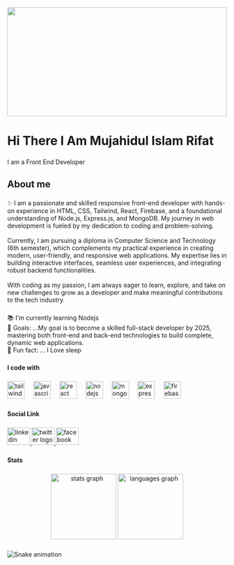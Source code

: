 <div align="center">
  <img height="250" width="100%" src="https://i.ibb.co.com/rKwsLxhZ/Black-and-White-Gradient-Personal-Linked-In-Banner.png"  />
</div>

###

<h1 align="left">Hi There I Am Mujahidul Islam Rifat</h1>

###

<p align="left">I am a Front End Developer</p>

###

<h2 align="left">About me</h2>

###

<p align="left">✨ I am a passionate and skilled responsive front-end developer with hands-on experience in HTML, CSS, Tailwind, React, Firebase, and a foundational understanding of Node.js, Express.js, and MongoDB. My journey in web development is fueled by my dedication to coding and problem-solving.<br><br>Currently, I am pursuing a diploma in Computer Science and Technology (6th semester), which complements my practical experience in creating modern, user-friendly, and responsive web applications. My expertise lies in building interactive interfaces, seamless user experiences, and integrating robust backend functionalities.<br><br>With coding as my passion, I am always eager to learn, explore, and take on new challenges to grow as a developer and make meaningful contributions to the tech industry.</p>

###

###

<p align="left">📚 I'm currently learning Nodejs<br>🎯 Goals: ...My goal is to become a skilled full-stack developer by 2025, mastering both front-end and back-end technologies to build complete, dynamic web applications.<br>🎲 Fun fact: ... I Love sleep</p>

###

<h4 align="left">I code with</h4>

###

<div align="left">
  <img src="https://cdn.jsdelivr.net/gh/devicons/devicon/icons/tailwindcss/tailwindcss-original-wordmark.svg" height="40" alt="tailwindcss logo"  />
  <img width="12" />
  <img src="https://cdn.jsdelivr.net/gh/devicons/devicon/icons/javascript/javascript-original.svg" height="40" alt="javascript logo"  />
  <img width="12" />
  <img src="https://cdn.jsdelivr.net/gh/devicons/devicon/icons/react/react-original.svg" height="40" alt="react logo"  />
  <img width="12" />
  <img src="https://cdn.jsdelivr.net/gh/devicons/devicon/icons/nodejs/nodejs-original.svg" height="40" alt="nodejs logo"  />
  <img width="12" />
  <img src="https://cdn.jsdelivr.net/gh/devicons/devicon/icons/mongodb/mongodb-original.svg" height="40" alt="mongodb logo"  />
  <img width="12" />
  <img src="https://cdn.jsdelivr.net/gh/devicons/devicon/icons/express/express-original.svg" height="40" alt="express logo"  />
  <img width="12" />
  <img src="https://cdn.jsdelivr.net/gh/devicons/devicon/icons/firebase/firebase-plain.svg" height="40" alt="firebase logo"  />
</div>

###

<h4 align="left">Social Link</h4>

###

<div align="left">
  <a href="https://www.linkedin.com/in/mujahidul-islam-rifat-b9ab8729b/" target="_blank">
    <img src="https://raw.githubusercontent.com/maurodesouza/profile-readme-generator/master/src/assets/icons/social/linkedin/default.svg" width="52" height="40" alt="linkedin logo"  />
  </a>
  <a href="https://x.com/Mujahidul_Rifat?t=rXbwh-6ymqOVdutZk2nD6w&s=09" target="_blank">
    <img src="https://raw.githubusercontent.com/maurodesouza/profile-readme-generator/master/src/assets/icons/social/twitter/default.svg" width="52" height="40" alt="twitter logo"  />
  </a>
  <a href="https://www.facebook.com/mujahidul.islam.rifat.223977" target="_blank">
    <img src="https://raw.githubusercontent.com/maurodesouza/profile-readme-generator/master/src/assets/icons/social/facebook/default.svg" width="52" height="40" alt="facebook logo"  />
  </a>
</div>

###

<h4 align="left">Stats</h4>

###

<div align="center">
  <img src="https://github-readme-stats.vercel.app/api?username=MujahidulIslam4541&hide_title=false&hide_rank=false&show_icons=true&include_all_commits=true&count_private=true&disable_animations=false&theme=dracula&locale=en&hide_border=false&order=1" height="150" alt="stats graph"  />
  <img src="https://github-readme-stats.vercel.app/api/top-langs?username=MujahidulIslam4541&locale=en&hide_title=false&layout=compact&card_width=320&langs_count=5&theme=dracula&hide_border=false&order=2" height="150" alt="languages graph"  />
</div>

###

<img src="https://raw.githubusercontent.com/MujahidulIslam4541/MujahidulIslam4541/output/snake.svg" alt="Snake animation" />

###
